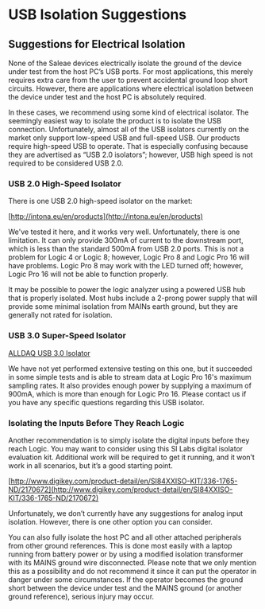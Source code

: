 # USB Isolation Suggestions

## Suggestions for Electrical Isolation

None of the Saleae devices electrically isolate the ground of the device under test from the host PC’s USB ports. For most applications, this merely requires extra care from the user to prevent accidental ground loop short circuits. However, there are applications where electrical isolation between the device under test and the host PC is absolutely required.

In these cases, we recommend using some kind of electrical isolator. The seemingly easiest way to isolate the product is to isolate the USB connection. Unfortunately, almost all of the USB isolators currently on the market only support low-speed USB and full-speed USB. Our products require high-speed USB to operate. That is especially confusing because they are advertised as “USB 2.0 isolators”; however, USB high speed is not required to be considered USB 2.0.

### USB 2.0 High-Speed Isolator

There is one USB 2.0 high-speed isolator on the market:

[http://intona.eu/en/products](http://intona.eu/en/products)

We've tested it here, and it works very well. Unfortunately, there is one limitation. It can only provide 300mA of current to the downstream port, which is less than the standard 500mA from USB 2.0 ports. This is not a problem for Logic 4 or Logic 8; however, Logic Pro 8 and Logic Pro 16 will have problems. Logic Pro 8 may work with the LED turned off; however, Logic Pro 16 will not be able to function properly.

It may be possible to power the logic analyzer using a powered USB hub that is properly isolated. Most hubs include a 2-prong power supply that will provide some minimal isolation from MAINs earth ground, but they are generally not rated for isolation.

### USB 3.0 Super-Speed Isolator

[ALLDAQ USB 3.0 Isolator](https://shop.alldaq.com/Schnittstellen/USB-Isolatoren/ALLDAQ-ADQ-USB-3-0-ISO-PS::143382.html?MODsid=namr0694hdtonv1vhn9v4s0gb4)

We have not yet performed extensive testing on this one, but it succeeded in some simple tests and is able to stream data at Logic Pro 16's maximum sampling rates. It also provides enough power by supplying a maximum of 900mA, which is more than enough for Logic Pro 16. Please contact us if you have any specific questions regarding this USB isolator.

### Isolating the Inputs Before They Reach Logic

Another recommendation is to simply isolate the digital inputs before they reach Logic. You may want to consider using this SI Labs digital isolator evaluation kit. Additional work will be required to get it running, and it won’t work in all scenarios, but it’s a good starting point.

[http://www.digikey.com/product-detail/en/SI84XXISO-KIT/336-1765-ND/2170672](http://www.digikey.com/product-detail/en/SI84XXISO-KIT/336-1765-ND/2170672)

Unfortunately, we don’t currently have any suggestions for analog input isolation. However, there is one other option you can consider.

You can also fully isolate the host PC and all other attached peripherals from other ground references. This is done most easily with a laptop running from battery power or by using a modified isolation transformer with its MAINS ground wire disconnected. Please note that we only mention this as a possibility and do not recommend it since it can put the operator in danger under some circumstances. If the operator becomes the ground short between the device under test and the MAINS ground \(or another ground reference\), serious injury may occur.

